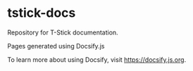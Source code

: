 # tstick-docs

Repository for T-Stick documentation.

Pages generated using Docsify.js

To learn more about using Docsify, visit https://docsify.js.org.